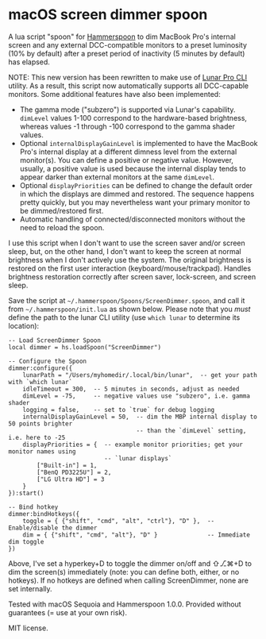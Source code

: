 # macOS screen dimmer spoon

A lua script "spoon" for [Hammerspoon](https://www.hammerspoon.org/) to dim MacBook Pro's internal screen and any external DCC-compatible monitors to a preset luminosity (10% by default) after a preset period of inactivity (5 minutes by default) has elapsed.

NOTE: This new version has been rewritten to make use of [Lunar Pro CLI](https://lunar.fyi/) utility. As a result, this script now automatically supports all DCC-capable monitors. Some additional features have also been implemented:

- The gamma mode ("subzero") is supported via Lunar's capability. `dimLevel` values 1-100 correspond to the hardware-based brightness, whereas values -1 through -100 correspond to the gamma shader values.
- Optional `internalDisplayGainLevel` is implemented to have the MacBook Pro's internal display at a different dimness level from the external monitor(s). You can define a positive or negative value. However, usually, a positive value is used because the internal display tends to appear darker than external monitors at the same `dimLevel`.
- Optional `displayPriorities` can be defined to change the default order in which the displays are dimmed and restored. The sequence happens pretty quickly, but you may nevertheless want your primary monitor to be dimmed/restored first.
- Automatic handling of connected/disconnected monitors without the need to reload the spoon.

I use this script when I don't want to use the screen saver and/or screen sleep, but, on the other hand, I don't want to keep the screen at normal brightness when I don't actively use the system. The original brightness is restored on the first user interaction (keyboard/mouse/trackpad). Handles brightness restoration correctly after screen saver, lock-screen, and screen sleep.

Save the script at `~/.hammerspoon/Spoons/ScreenDimmer.spoon`, and call it from `~/.hammerspoon/init.lua` as shown below. Please note that you *must* define the path to the lunar CLI utility (use `which lunar` to determine its location):

```
-- Load ScreenDimmer Spoon
local dimmer = hs.loadSpoon("ScreenDimmer")

-- Configure the Spoon
dimmer:configure({
    lunarPath = "/Users/myhomedir/.local/bin/lunar",  -- get your path with `which lunar`
    idleTimeout = 300,  -- 5 minutes in seconds, adjust as needed
    dimLevel = -75,     -- negative values use "subzero", i.e. gamma shader
    logging = false,    -- set to `true` for debug logging
    internalDisplayGainLevel = 50,  -- dim the MBP internal display to 50 points brighter
                                    -- than the `dimLevel` setting, i.e. here to -25
    displayPriorities = {  -- example monitor priorities; get your monitor names using
                           -- `lunar displays`
        ["Built-in"] = 1,
        ["BenQ PD3225U"] = 2,
        ["LG Ultra HD"] = 3
    }
}):start()

-- Bind hotkey
dimmer:bindHotkeys({
    toggle = { {"shift", "cmd", "alt", "ctrl"}, "D" },  -- Enable/disable the dimmer
    dim = { {"shift", "cmd", "alt"}, "D" }              -- Immediate dim toggle
})
```

Above, I've set a hyperkey+D to toggle the dimmer on/off and ⇧⎇⌘+D to dim the screen(s) immediately (note: you can define both, either, or no hotkeys). If no hotkeys are defined when calling ScreenDimmer, none are set internally.

Tested with macOS Sequoia and Hammerspoon 1.0.0. Provided without guarantees (= use at your own risk).

MIT license.

